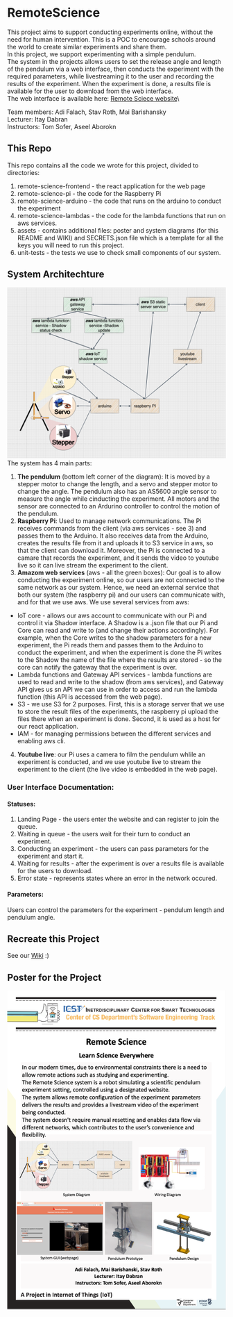 # RemoteScience
This project aims to support conducting experiments online, without the need for human intervention. This is a POC to encourage schools around the world to create similar experiments and share them.\
In this project, we support experimenting with a simple pendulum.\
The system in the projects allows users to set the release angle and length of the pendulum via a web interface, then conducts the experiment with the required parameters, while livestreaming it to the user and recording the results of the experiment. When the experiment is done, a results file is available for the user to download from the web interface.\
The web interface is available here:
[Remote Sciece website](http://remotesciencebucket.s3-website-us-west-2.amazonaws.com/)\

Team members: Adi Falach, Stav Roth, Mai Barishansky\
Lecturer: Itay Dabran\
Instructors: Tom Sofer, Aseel Aborokn

## This Repo
This repo contains all the code we wrote for this project, divided to directories:
1. remote-science-frontend - the react application for the web page
2. remote-science-pi - the code for the Raspberry Pi
3. remote-science-arduino - the code that runs on the arduino to conduct the experiment
4. remote-science-lambdas - the code for the lambda functions that run on aws services.
5. assets - contains additional files: poster and system diagrams (for this README and WIKI) and SECRETS.json file which is a template for all the keys you will need to run this project.
6. unit-tests - the tests we use to check small components of our system.
## System Architechture
![System Diagram](/assets/RemoteScienceDiagram.png)
The system has 4 main parts:
1. **The pendulum** (bottom left corner of the diagram): It is moved by a stepper motor to change the length, and a servo and stepper motor to change the angle. The pendulum also has an AS5600 angle sensor to measure the angle while cinducting the experiment. All motors and the sensor are connected to an Ardurino controller to control the motion of the pendulum.
2. **Raspberry Pi**: Used to manage network communications. The Pi receives commands from the client (via aws services - see 3) and passes them to the Arduino. It also receives data from the Arduino, creates the results file from it and uploads it to S3 service in aws, so that the client can download it. Moreover, the Pi is connected to a camare that records the experiment, and it sends the video to youtube live so it can live stream the experiment to the client.
3. **Amazom web services** (aws - all the green boxes): Our goal is to allow conducting the experiment online, so our users are not connected to the same network as our system. Hence, we need an external service that both our system (the raspberry pi) and our users can communicate with, and for that we use aws. We use several services from aws:
* IoT core - allows our aws account to communicate with our Pi and control it via Shadow interface. A Shadow is a .json file that our Pi and Core can read and write to (and change their actions accordingly). For example, when the Core writes to the shadow parameters for a new experiment, the Pi reads them and passes them to the Arduino to conduct the experiment, and when the experiment is done the Pi writes to the Shadow the name of the file where the results are stored - so the core can notify the gateway that the experiment is over.
* Lambda functions and Gateway API services - lambda functions are used to read and write to the shadow (from aws services), and Gateway API gives us sn API we can use in order to access and run the lambda function (this API is accessed from the web page).
* S3 - we use S3 for 2 purposes. First, this is a storage server that we use to store the result files of the experiments, the raspberry pi upload the files there when an experiment is done. Second, it is used as a host for our react application.
* IAM - for managing permissions between the different services and enabling aws cli.
4. **Youtube live**: our Pi uses a camera to film the pendulum whlile an experiment is conducted, and we use youtube live to stream the experiment to the client (the live video is embedded in the web page).
### User Interface Documentation:
#### Statuses:
1. Landing Page - the users enter the website and can register to join the queue.
2. Waiting in queue - the users wait for their turn to conduct an experiment.
3. Conducting an experiment -  the users can pass parameters for the experiment and start it.
4. Waiting for results - after the experiment is over a results file is available for the users to download.
5. Error state - represents states where an error in the network occured.

#### Parameters:
Users can control the parameters for the experiment - pendulum length and pendulum angle.

## Recreate this Project
See our [Wiki](https://github.com/adifalach/RemoteScience/wiki) :)


## Poster for the Project
![Poster](/assets/poster.png)
